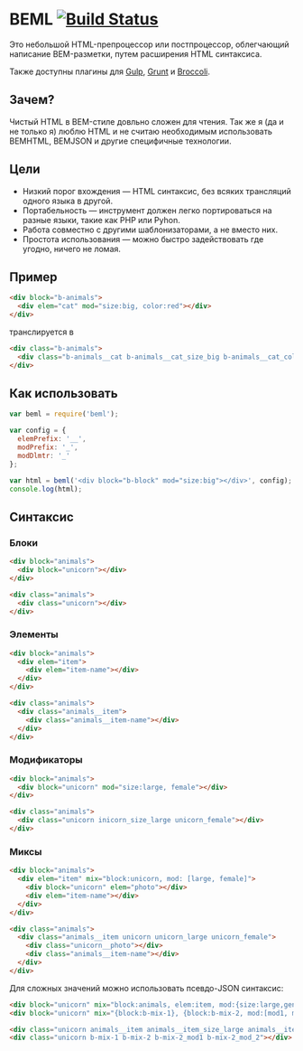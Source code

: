 # BEML [![Build Status][build]][build-link]

[build]: https://travis-ci.org/zenwalker/node-beml.png?branch=master
[build-link]: https://travis-ci.org/zenwalker/node-beml

Это небольшой HTML-препроцессор или постпроцессор, облегчающий написание BEM-разметки, путем расширения HTML синтаксиса.

Также доступны плагины для [Gulp](https://github.com/zenwalker/gulp-beml),
[Grunt](https://github.com/zenwalker/grunt-beml) и [Broccoli](https://github.com/Inzephirum/broccoli-beml).

## Зачем?

Чистый HTML в BEM-стиле довльно сложен для чтения. Так же я (да и не только я)
люблю HTML и не считаю необходимым использовать BEMHTML, BEMJSON и другие
специфичные технологии.

## Цели

*   Низкий порог вхождения — HTML синтаксис, без всяких трансляций одного языка в
    другой.
*   Портабельность — инструмент должен легко портироваться на разные языки, такие
    как PHP или Pyhon.
*   Работа совместно с другими шаблонизаторами, а не вместо них.
*   Простота использования — можно быстро задействовать где угодно, ничего не
    ломая.

## Пример

```html
<div block="b-animals">
  <div elem="cat" mod="size:big, color:red"></div>
</div>
```

транслируется в

```html
<div class="b-animals">
  <div class="b-animals__cat b-animals__cat_size_big b-animals__cat_color_red"></div>
</div>
```

## Как использовать

```javascript
var beml = require('beml');

var config = {
  elemPrefix: '__',
  modPrefix: '_',
  modDlmtr: '_'
};

var html = beml('<div block="b-block" mod="size:big"></div>', config);
console.log(html);
```

## Синтаксис

### Блоки

```html
<div block="animals">
  <div block="unicorn"></div>
</div>
```

```html
<div class="animals">
  <div class="unicorn"></div>
</div>
```

### Элементы

```html
<div block="animals">
  <div elem="item">
    <div elem="item-name"></div>
  </div>
</div>
```

```html
<div class="animals">
  <div class="animals__item">
    <div class="animals__item-name"></div>
  </div>
</div>
```

### Модификаторы

```html
<div block="animals">
  <div block="unicorn" mod="size:large, female"></div>
</div>
```

```html
<div class="animals">
  <div class="unicorn inicorn_size_large unicorn_female"></div>
</div>
```

### Миксы

```html
<div block="animals">
  <div elem="item" mix="block:unicorn, mod: [large, female]">
    <div block="unicorn" elem="photo"></div>
    <div elem="item-name"></div>
  </div>
</div>
```

```html
<div class="animals">
  <div class="animals__item unicorn unicorn_large unicorn_female">
    <div class="unicorn__photo"></div>
    <div class="animals__item-name"></div>
  </div>
</div>
```

Для сложных значений можно использовать псевдо-JSON синтаксис:

```html
<div block="unicorn" mix="block:animals, elem:item, mod:{size:large,gender:female}"></div>
<div block="unicorn" mix="{block:b-mix-1}, {block:b-mix-2, mod:[mod1, mod2]}"></div>
```

```html
<div class="unicorn animals__item animals__item_size_large animals__item_gender_female"></div>
<div class="unicorn b-mix-1 b-mix-2 b-mix-2_mod1 b-mix-2_mod_2"></div>
```
